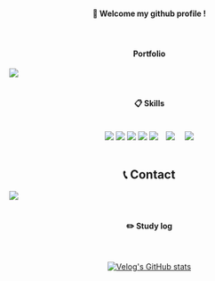 <div align="center"> 

####  :wave: Welcome my github profile !
 
 <br/>

 
#### Portfolio

<div style="display:flex; flex-direction:row;">
    <a href="https://plausible-canopy-e4b.notion.site/Portfolio-406e18cb6b234867b14e84796f0e8d1b?pvs=4">
        <img src="https://img.shields.io/badge/Notion-000000?style=for-the-badge&logo=Notion&logoColor=#000000"> 
    </a>
</div><br>
  
####  :clipboard: Skills
  
 <br/>

<img src="https://img.shields.io/badge/Python-3776AB?style=for-the-badge&logo=Python&logoColor=white"/>
<img src="https://img.shields.io/badge/Scikit-learn-F7931E?style=for-the-badge&logo=Scikit-learn&logoColor=white"/>
<img src="https://img.shields.io/badge/Tensorflow-FF6F00?style=for-the-badge&logo=Tensorflow&logoColor=white"/>
<img src="https://img.shields.io/badge/Pytorch-EE4C2C?style=for-the-badge&logo=Pytorch&logoColor=white"/>
<img src="https://img.shields.io/badge/R-276DC3?style=for-the-badge&logo=R&logoColor=white"/>
<img src="https://img.shields.io/badge/MySQL-4479A1?style=for-the-badge&logo=MySQL&logoColor=white" style="height : auto; margin-left : 10px; margin-right : 10px;"/></a>&nbsp;
<img src="https://img.shields.io/badge/Tableau-E97627?style=for-the-badge&logo=Tableau&logoColor=white"/>
 
   <br/>
   <br/>

## 📞 Contact

<div style="display:flex; flex-direction:row;">
    <a href="mailto:qeqw3435@naver.com">
        <img src="https://img.shields.io/badge/Naver-000000?style=for-the-badge&logo=Naver&logoColor=#03C75A"> 
    </a>
</div><br>

 
#### :pencil2: Study log
 
  <br/>
    
[![Velog's GitHub stats](https://velog-readme-stats.vercel.app/api?name=dandelion_26&slug=Chapter-1&color=dark&)](https://velog.io/@dandelion_26)

</div>




    
<!--
**Eastha0526/Eastha0526** is a ✨ _special_ ✨ repository because its `README.md` (this file) appears on your GitHub profile.

### Education

- MIS and Applied Data Science bachelor's degree in Myongji University (2018.03 ~ Now)

### Conference

- 2023 한국 정보 기술 학회 "음악적 특성에 따른 한국 음원 시장 성공요인 분석"
- 2023 한국 디지털 콘텐츠 학회 "AMI 데이터를 활용한 에너지 최적화 기계학습 모형개발"

### Certificate

- 빅데이터분석기사 (23.07)
- AICE ASSOCIATE (23.07)
- 데이터분석 준전문가 ADsP (22.09)

### Award

- 2022 서울 디지털 재단, 서울 시민 데이터를 활용한 도시 문제 해결 경진대회 장려상
- 2023 한국정보기술학회, 2023 하계종합학술대회 및 대학생 논문경진대회 우수논문상
- 2023 한국디지털콘텐츠학회, 2023 하계종합학술대회 및 대학생논문경진대회 동상

### Paper

- "AMI 데이터를 활용한 딥러닝 기반의 에너지 사용량 예측 모델" - 김동하, 이한준 (Journal of KIIT)
  - Deep-learning based Predictive Model For Energy Consumption using AMI Data

### Project

|프로젝트 명|기간|역할|링크|비고|
|:---:|:---:|:--:|:---:|:---:|
|서울 시민데이터를 활용한 도시문제 해결 경진대회|22.10.03 ~ 22.10.14|데이터 수집</br>데이터 시각화</br>전처리</br>AI 모델링|https://github.com/Eastha0526/Seoul||
|AI Challenge for Biodiversity|22.10.05 ~ 22.10.31|AI 모델링, </br> 프로젝트 관리|https://github.com/Eastha0526/sk_bio_2022||
|한국 음원시장 성공요인 분석|22.11 ~ 22.12|데이터 수집</br>EDA</br>모델링|https://github.com/Eastha0526/kpop_market_Success-Factors|우수논문상 수상|
|제 4회 2023 연구 개발특구 AI SPARK 챌린지|23.04 ~ 23.04|모델링|https://github.com/Eastha0526/ai_spark_annomaly_detection||
|BDA 데이터분석 활용 공모전 (CJ 제일제당)|23.05.18 ~ 23.05.26|AI 모델링 </br> XAI 활용</br> 마케팅 인사이트 제시|https://github.com/Eastha0526/CJ||
|AMI 데이터를 활용한 에너지 최적화 기계학습 모형 제작|23.05.18 ~ 23.06.01|프로젝트 관리 </br> 데이터 분석</br> AI 모델 제작|https://github.com/Eastha0526/AMI|동상, KCI 개제|
|제 5회 Future Finance A.I. Challenge|23.07.21 ~ 23.08.20|추천 시스템 제작|https://github.com/km0228kr/KB_RANG||
|LG Aimers 3기 오프라인 해커톤|23.09.16 ~ 23.09.17|시계열 모델 제작|https://github.com/Eastha0526/LG_aimers||

##### Additional Project

|프로젝트명|프로젝트기간|설명|주최/주관|사용기술|
|:---:|:---:|:---:|:---:|:--:|
|탄소중립을 위한 기후 기술 정보 시각화경진대회|22.07 ~ 22.07|탄소 중립을 위한 기후 기술 시각회|녹색기술센터, 데이콘|Tabluea|
|제주도 도로 교통량 예측 AI 경진대회|22.10 ~ 22.11|제주도 도로 교통량 예측 AI 알고리즘 개발|제주테크노파크, 제주특별자치도, 데이콘|XGBoost, Pycaret|
|2023 교원그룹 AI OCR 챌린지|22.12 ~ 23.01|손글씨 인식 AI 모델 개발|(주) 교원, 데이콘|OCR|
|제1회 코스포 x 데이콘 자동차 충돌 분석 AI 경진대회|23.02 ~ 23.03|블랙박스 영상으로부터 자동차의 충돌 상황 분석 AI 모델 개발|코리아스타트업포럼(사), 데이콘|Timesformer|
|한국어 문서 생성 요약|23.03 ~ 23.03|LLM을 활용한 문서 요약 모델 제작|AI Connect|GPT|
|도배 하자 유형 분류 AI 경진대회|23.04 ~ 23.05|도배의 하자 유형을 정확하게 분류하는 AI 모델 개발|한솔 데코, 데이콘|Efficient Net|
|2023 광진구 빅데이터 분석 공모전|23.04 ~ 23.05|광진구 사회 문제인 주차문제를 객체탐지 모델로 해결 제안|광진구|YOLO|
|합성데이터 기반 객체탐지 AI 경진대회|23.05 ~ 23.06|합성데이터를 활용한 자동차 객체탐지 AI 모델 제작|비솔(VISOL), 데이콘|YOLO|
|월간 데이콘 법원 판결 예측 AI 경진대회|23.06 ~ 23.07|법원 판결문 예측 AI 모델 개발|데이콘|BERT|
|생성 이미지 판별|23.07 ~ 23.07|생성 AI로 생성한 가짜 이미지를 판별하는 AI 모델 개발|AI Connect|Efficient Net|

qeqw3435@naver.com
인스타그램

    <a href="https://www.instagram.com/easth526/">
        <img src="https://img.shields.io/badge/Instagram-E4405F?style=for-the-badge&logo=Instagram&logoColor=white"> 
    </a>

로고들

<img src="https://img.shields.io/badge/Anaconda-44A833?style=for-the-badge&logo=Anaconda&logoColor=white"/>
<img src="https://img.shields.io/badge/github-181717?style=for-the-badge&logo=github&logoColor=white">
<img src="https://img.shields.io/badge/VSCode-007ACC?style=for-the-badge&logo=VisualStudioCode&logoColor=white">



처음헤더

![header](https://capsule-render.vercel.app/api?type=waving&color=timeGradient&text=Welcome%20to%20My%20GitHub%20👋&animation=twinkling&fontSize=35&fontAlignY=40&fontAlign=70&height=250)

![header](https://capsule-render.vercel.app/api?type=waving&color=auto&height=300&section=header&text=Welcome-my-github-profile&fontSize=45)


![header](https://capsule-render.vercel.app/api?type=cylinder&color=000000&height=150&section=header&text=980526&fontColor=ffffff&fontSize=70&animation=fadeIn&fontAlignY=55&desc=%20&descAlignY=62&descAlign=62)


[![willianrod's wakatime stats](https://github-readme-stats.vercel.app/api/wakatime?username=Eastha0526)](https://github.com/anuraghazra/github-readme-stats)

깃헙스탯보기
![Anurag's GitHub stats](https://github-readme-stats.vercel.app/api?username=Eastha0526&show_icons=true&theme=radical)
깃헙 사용 언어 보기
<img src="https://github-readme-stats.vercel.app/api/top-langs/?username=Eastha0526&layout=compact"><br><br>

Here are some ideas to get you started:

- 🔭 I’m currently working on ...
- 🌱 I’m currently learning ...
- 👯 I’m looking to collaborate on ...
- 🤔 I’m looking for help with ...
- 💬 Ask me about ...
- 📫 How to reach me: ...
- 😄 Pronouns: ...
- ⚡ Fun fact: ...
-->
